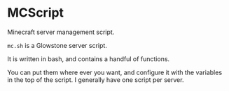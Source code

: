 MCScript
========

Minecraft server management script.

`mc.sh` is a Glowstone server script.

It is written in bash, and contains a handful of functions.

You can put them where ever you want, and configure it with the variables in the top of the script. I generally have one script per server.
